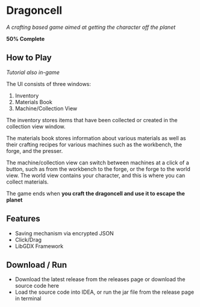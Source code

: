 # Dragoncell

*A crafting based game aimed at getting the character off the planet*

**50% Complete**

## How to Play

*Tutorial also in-game*

The UI consists of three windows:

 1. Inventory
 2. Materials Book
 3. Machine/Collection View
 
 The inventory stores items that have been collected or created in the collection view window.

The materials book stores information about various materials as well as their crafting recipes for various machines such as the workbench, the forge, and the presser.

The machine/collection view can switch between machines at a click of a button, such as from the workbench to the forge, or the forge to the world view. The world view contains your character, and this is where you can collect materials.


The game ends when **you craft the dragoncell and use it to escape the planet**

## Features

 - Saving mechanism via encrypted JSON
 - Click/Drag 
 - LibGDX Framework

## Download / Run

- Download the latest release from the releases page or download the source code here
- Load the source code into IDEA, or run the jar file from the release page in terminal




